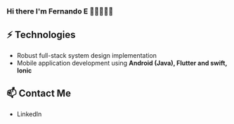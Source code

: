 ### Hi there I'm Fernando E 👨🏻‍💻🖖🏻

## ⚡ Technologies
- Robust full-stack system design implementation
- Mobile application development using **Android (Java), Flutter and swift, Ionic**

## 📫 Contact Me
- LinkedIn 

